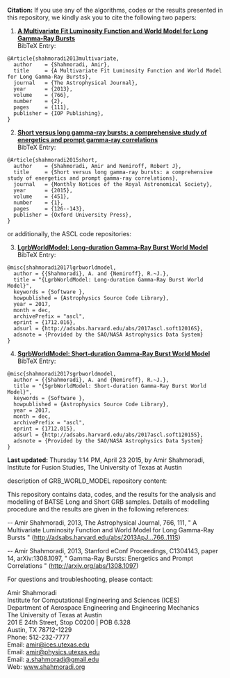 **Citation:** If you use any of the algorithms, codes or the results presented in this repository, we kindly ask you to cite the following two papers:  

1. [**A Multivariate Fit Luminosity Function and World Model for Long Gamma-Ray Bursts**](https://www.shahmoradi.org/pubs/Shahmoradi_2013a.pdf)  
BibTeX Entry:  
```
@Article{shahmoradi2013multivariate,  
  author    = {Shahmoradi, Amir},  
  title     = {A Multivariate Fit Luminosity Function and World Model for Long Gamma-Ray Bursts},  
  journal   = {The Astrophysical Journal},  
  year      = {2013},  
  volume    = {766},  
  number    = {2},  
  pages     = {111},  
  publisher = {IOP Publishing},  
}  
```
2. [**Short versus long gamma-ray bursts: a comprehensive study of energetics and prompt gamma-ray correlations**](https://www.shahmoradi.org/pubs/Shahmoradi_2015a.pdf)  
BibTeX Entry:  
```
@Article{shahmoradi2015short,  
  author    = {Shahmoradi, Amir and Nemiroff, Robert J},  
  title     = {Short versus long gamma-ray bursts: a comprehensive study of energetics and prompt gamma-ray correlations},  
  journal   = {Monthly Notices of the Royal Astronomical Society},  
  year      = {2015},  
  volume    = {451},  
  number    = {1},  
  pages     = {126--143},  
  publisher = {Oxford University Press},  
}  
```

or additionally, the ASCL code repositories:  

3. [**LgrbWorldModel: Long-duration Gamma-Ray Burst World Model**](http://adsabs.harvard.edu/abs/2017ascl.soft12016S)  
BibTeX Entry:  
```
@misc{shahmoradi2017lgrbworldmodel,  
  author = {{Shahmoradi}, A. and {Nemiroff}, R.~J.},  
  title = "{LgrbWorldModel: Long-duration Gamma-Ray Burst World Model}",  
  keywords = {Software },  
  howpublished = {Astrophysics Source Code Library},  
  year = 2017,  
  month = dec,  
  archivePrefix = "ascl",  
  eprint = {1712.016},  
  adsurl = {http://adsabs.harvard.edu/abs/2017ascl.soft12016S},  
  adsnote = {Provided by the SAO/NASA Astrophysics Data System}  
}  
```
4. [**SgrbWorldModel: Short-duration Gamma-Ray Burst World Model**](http://adsabs.harvard.edu/abs/2017ascl.soft12015S)  
BibTeX Entry:  
```
@misc{shahmoradi2017sgrbworldmodel,  
  author = {{Shahmoradi}, A. and {Nemiroff}, R.~J.},  
  title = "{SgrbWorldModel: Short-duration Gamma-Ray Burst World Model}",  
  keywords = {Software },  
  howpublished = {Astrophysics Source Code Library},  
  year = 2017,  
  month = dec,  
  archivePrefix = "ascl",  
  eprint = {1712.015},  
  adsurl = {http://adsabs.harvard.edu/abs/2017ascl.soft12015S},  
  adsnote = {Provided by the SAO/NASA Astrophysics Data System}  
}   
```

**Last updated:** Thursday 1:14 PM, April 23 2015, by Amir Shahmoradi, Institute for Fusion Studies, The University of Texas at Austin

description of GRB_WORLD_MODEL repository content:

This repository contains data, codes, and the results for the analysis and modelling of BATSE Long and Short GRB samples. Details of modelling procedure and the results are given in the following references:

-- Amir Shahmoradi, 2013, The Astrophysical Journal, 766, 111, " A Multivariate Luminosity Function and World Model for Long Gamma-Ray Bursts " (http://adsabs.harvard.edu/abs/2013ApJ...766..111S)

-- Amir Shahmoradi, 2013, Stanford eConf Proceedings, C1304143, paper 14, arXiv:1308.1097, " Gamma-Ray Bursts: Energetics and Prompt Correlations " (http://arxiv.org/abs/1308.1097)

For questions and troubleshooting, please contact:

Amir Shahmoradi  
Institute for Computational Engineering and Sciences (ICES)  
Department of Aerospace Engineering and Engineering Mechanics  
The University of Texas at Austin  
201 E 24th Street, Stop C0200 | POB 6.328  
Austin, TX 78712-1229  
Phone: 512-232-7777  
Email: amir@ices.utexas.edu  
Email: amir@physics.utexas.edu  
Email: a.shahmoradi@gmail.edu  
Web: www.shahmoradi.org  
